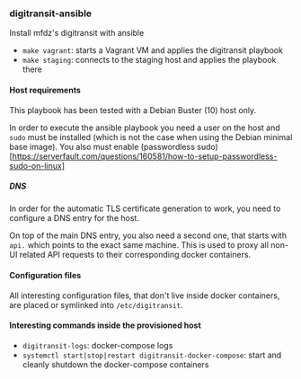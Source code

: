 ### digitransit-ansible

Install mfdz's digitransit with ansible

- `make vagrant`: starts a Vagrant VM and applies the digitransit playbook
- `make staging`: connects to the staging host and applies the playbook there

#### Host requirements

This playbook has been tested with a Debian Buster (10) host only.

In order to execute the ansible playbook you need a user on the host and `sudo`
must be installed (which is not the case when using the Debian minimal base image).
You also must enable (passwordless sudo)[https://serverfault.com/questions/160581/how-to-setup-passwordless-sudo-on-linux]

##### DNS

In order for the automatic TLS certificate generation to work, you need to 
configure a DNS entry for the host.

On top of the main DNS entry, you also need a second one, that starts with
`api.` which points to the exact same machine. This is used to proxy all 
non-UI related API requests to their corresponding docker containers.

#### Configuration files

All interesting configuration files, that don't live inside docker containers,
are placed or symlinked into `/etc/digitransit`.

#### Interesting commands inside the provisioned host

- `digitransit-logs`: docker-compose logs
- `systemctl start|stop|restart digitransit-docker-compose`: start and cleanly shutdown the docker-compose containers


